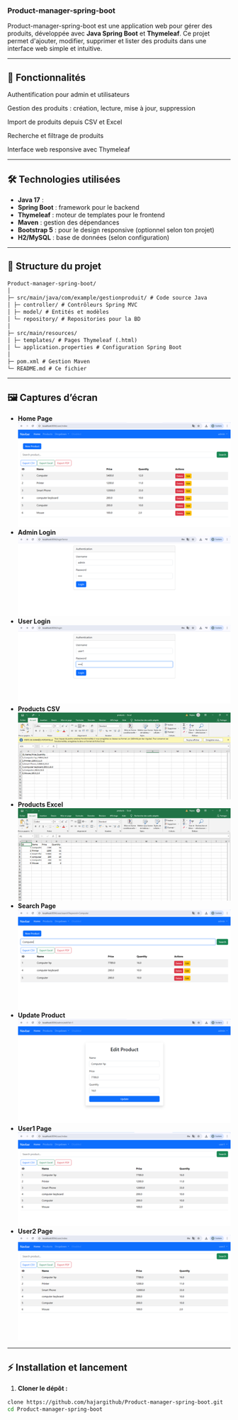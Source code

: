### Product-manager-spring-boot

Product-manager-spring-boot est une application web pour gérer des produits, développée avec **Java Spring Boot** et **Thymeleaf**. Ce projet permet d'ajouter, modifier, supprimer et lister des produits dans une interface web simple et intuitive.

---

## 🚀 Fonctionnalités

Authentification pour admin et utilisateurs

Gestion des produits : création, lecture, mise à jour, suppression

Import de produits depuis CSV et Excel

Recherche et filtrage de produits

Interface web responsive avec Thymeleaf

---

## 🛠 Technologies utilisées

- **Java 17** : 
- **Spring Boot** : framework pour le backend
- **Thymeleaf** : moteur de templates pour le frontend
- **Maven** : gestion des dépendances
- **Bootstrap 5** : pour le design responsive (optionnel selon ton projet)
- **H2/MySQL** : base de données (selon configuration)

---

## 📁 Structure du projet
``````
Product-manager-spring-boot/
│
├─ src/main/java/com/example/gestionproduit/ # Code source Java
│ ├─ controller/ # Contrôleurs Spring MVC
│ ├─ model/ # Entités et modèles
│ └─ repository/ # Repositories pour la BD
│
├─ src/main/resources/
│ ├─ templates/ # Pages Thymeleaf (.html)
│ └─ application.properties # Configuration Spring Boot
│
├─ pom.xml # Gestion Maven
└─ README.md # Ce fichier

``````

---
## 🖼️ Captures d’écran

- **Home Page** 
![Home Page](imgs/home_page.PNG)
- **Admin Login** 
![Admin Login](imgs/login_admin.PNG)
- **User Login** 
![User Login](imgs/login_user1.PNG)
- **Products CSV** 
![Products CSV](imgs/products_CSV.PNG)
- **Products Excel** 
![Products Excel](imgs/products_excel.PNG)
- **Search Page** 
![Search Page](imgs/search_page.PNG)
- **Update Product** 
![Update Product](imgs/update_produit.PNG)
- **User1 Page** 
![User1 Page](imgs/user1_page.PNG)
- **User2 Page**
![User2 Page](imgs/user2_page.PNG)

---

## ⚡ Installation et lancement

1. **Cloner le dépôt :**

```bash
clone https://github.com/hajargithub/Product-manager-spring-boot.git
cd Product-manager-spring-boot
